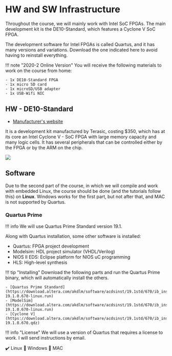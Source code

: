 # HW and SW Infrastructure

Throughout the course, we will mainly work with Intel SoC FPGAs. The main development kit is the DE10-Standard, which features a Cyclone V SoC FPGA.

The development software for Intel FPGAs is called Quartus, and it has many versions and variations. Download the one indicated here to avoid having to reinstall everything.


!!! note "2020-2 Online Version"
    You will receive the following materials to work on the course from home:
    
    - 1x DE10-Standard FPGA
    - 1x micro SD card
    - 1x microSD/USB adapter
    - 1x USB-Wifi NIC

## HW - DE10-Standard

- [Manufacturer's website](https://www.terasic.com.tw/cgi-bin/page/archive.pl?Language=English&CategoryNo=205&No=1081&PartNo=2)

It is a development kit manufactured by Terasic, costing $350, which has at its core an Intel Cyclone V - SoC FPGA with large memory capacity and many logic cells. It has several peripherals that can be controlled either by the FPGA or by the ARM on the chip.

![](https://img11.shop-pro.jp/PA01053/865/etc/DE10-Standard_Front.jpg?cmsp_timestamp=20170421200223)

## Software

Due to the second part of the course, in which we will compile and work with embedded Linux, the course should be done (and the tutorials follow this) on **Linux**. Windows works for the first part, but not after that, and MAC is not supported by Quartus.

### Quartus Prime

!!! info
    We will use Quartus Prime Standard version 19.1.

Along with Quartus installation, some other software is installed:

- Quartus: FPGA project development
- Modelsim: HDL project simulator (VHDL/Verilog)
- NIOS II EDS: Eclipse platform for NIOS uC programming
- HLS: High-level synthesis 

!!! tip "Installing"
    Download the following parts and run the Quartus Prime binary, which will automatically install the others.

    - [Quartus Prime Standard](https://download.altera.com/akdlm/software/acdsinst/19.1std/670/ib_installers/QuartusSetup-19.1.0.670-linux.run)
    - [ModelSim](https://download.altera.com/akdlm/software/acdsinst/19.1std/670/ib_installers/ModelSimSetup-19.1.0.670-linux.run)
    - [Cyclone V](https://download.altera.com/akdlm/software/acdsinst/19.1std/670/ib_installers/cyclonev-19.1.0.670.qdz)

!!! info "License"
    We will use a version of Quartus that requires a license to work. I will send instructions by email.

:heavy_check_mark: Linux
:no_entry_sign: Windows
:no_entry_sign: MAC
